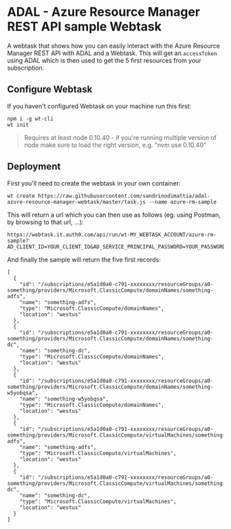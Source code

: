 # ADAL - Azure Resource Manager REST API sample Webtask

A webtask that shows how you can easily interact with the Azure Resource Manager REST API with ADAL and a Webtask. This will get an `accessToken` using ADAL which is then used to get the 5 first resources from your subscription.

## Configure Webtask

If you haven't configured Webtask on your machine run this first:

```
npm i -g wt-cli
wt init
```

> Requires at least node 0.10.40 - if you're running multiple version of node make sure to load the right version, e.g. "nvm use 0.10.40"

## Deployment

First you'll need to create the webtask in your own container:

```
wt create https://raw.githubusercontent.com/sandrinodimattia/adal-azure-resource-manager-webtask/master/task.js --name azure-rm-sample
```

This will return a url which you can then use as follows (eg: using Postman, by browsing to that url, ...):

```
https://webtask.it.auth0.com/api/run/wt-MY_WEBTASK_ACCOUNT/azure-rm-sample?AD_CLIENT_ID=YOUR_CLIENT_ID&AD_SERVICE_PRINCIPAL_PASSWORD=YOUR_PASSWORD&AD_TENANT_ID=YOUR_TENANT_ID&AZURE_SUBSCRIPTION_ID=YOUR_SUBSCRIPTION_ID
```

And finally the sample will return the five first records:

```
[
  {
    "id": "/subscriptions/e5a1d0a0-c791-xxxxxxxx/resourceGroups/a0-something/providers/Microsoft.ClassicCompute/domainNames/something-adfs",
    "name": "something-adfs",
    "type": "Microsoft.ClassicCompute/domainNames",
    "location": "westus"
  },
  {
    "id": "/subscriptions/e5a1d0a0-c791-xxxxxxxx/resourceGroups/a0-something/providers/Microsoft.ClassicCompute/domainNames/something-dc",
    "name": "something-dc",
    "type": "Microsoft.ClassicCompute/domainNames",
    "location": "westus"
  },
  {
    "id": "/subscriptions/e5a1d0a0-c791-xxxxxxxx/resourceGroups/a0-something/providers/Microsoft.ClassicCompute/domainNames/something-w5yobqsa",
    "name": "something-w5yobqsa",
    "type": "Microsoft.ClassicCompute/domainNames",
    "location": "westus"
  },
  {
    "id": "/subscriptions/e5a1d0a0-c791-xxxxxxxx/resourceGroups/a0-something/providers/Microsoft.ClassicCompute/virtualMachines/something-adfs",
    "name": "something-adfs",
    "type": "Microsoft.ClassicCompute/virtualMachines",
    "location": "westus"
  },
  {
    "id": "/subscriptions/e5a1d0a0-c791-xxxxxxxx/resourceGroups/a0-something/providers/Microsoft.ClassicCompute/virtualMachines/something-dc",
    "name": "something-dc",
    "type": "Microsoft.ClassicCompute/virtualMachines",
    "location": "westus"
  }
]
```

